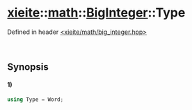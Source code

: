 # [xieite](../../../../../xieite.md)\:\:[math](../../../../../math.md)\:\:[BigInteger<Word>](../../../big_integer.md)\:\:Type
Defined in header [<xieite/math/big_integer.hpp>](../../../../../../include/xieite/math/big_integer.hpp)

&nbsp;

## Synopsis
#### 1)
```cpp
using Type = Word;
```
